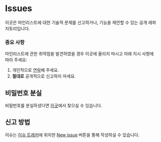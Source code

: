 # Issues
이곳은 마인리스트에 대한 기술적 문제를 신고하거나, 기능을 제안할 수 있는 공개 레파지토리입니다.

### 중요 사항
마인리스트에 관한 취약점을 발견하였을 경우 이곳에 올리지 마시고 아래 지시 사항에 따라 주세요:

1. 개인적으로 [연락](mailto:ryush00@gmail.com)해 주세요.
2. **절대로** 공개적으로 신고하지 마세요.

## 비밀번호 분실
비밀번호를 분실하셨다면 [이곳](https://minelist.kr/users/password/new)에서 찾으실 수 있습니다.

## 신고 방법

이슈는 [이슈 트래커](https://github.com/MineList/Issues/issues)에 위치한 [New issue](https://github.com/MineList/Issues/issues/new) 버튼을 통해 작성하실 수 있습니다.

